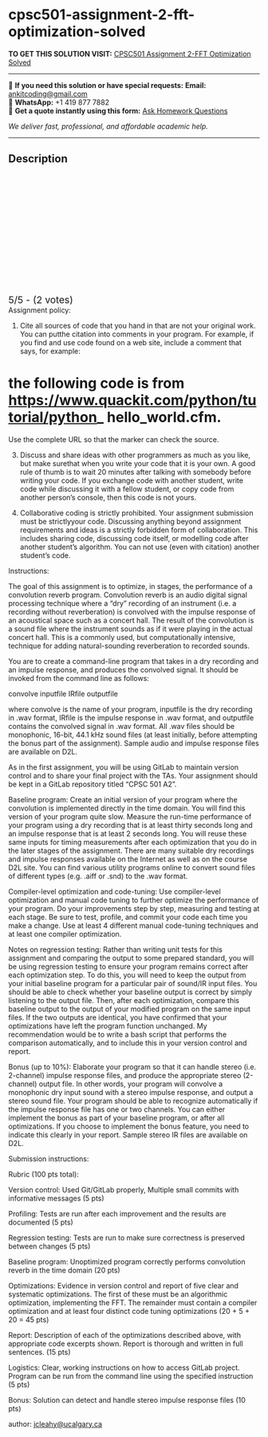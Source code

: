 # cpsc501-assignment-2-fft-optimization-solved
**TO GET THIS SOLUTION VISIT:** [CPSC501 Assignment 2-FFT Optimization Solved](https://www.ankitcodinghub.com/product/cpsc501-assignment-2-fft-optimization-15-solved/)


---

📩 **If you need this solution or have special requests:** **Email:** ankitcoding@gmail.com  
📱 **WhatsApp:** +1 419 877 7882  
📄 **Get a quote instantly using this form:** [Ask Homework Questions](https://www.ankitcodinghub.com/services/ask-homework-questions/)

*We deliver fast, professional, and affordable academic help.*

---

<h2>Description</h2>



<div class="kk-star-ratings kksr-auto kksr-align-center kksr-valign-top" data-payload="{&quot;align&quot;:&quot;center&quot;,&quot;id&quot;:&quot;116476&quot;,&quot;slug&quot;:&quot;default&quot;,&quot;valign&quot;:&quot;top&quot;,&quot;ignore&quot;:&quot;&quot;,&quot;reference&quot;:&quot;auto&quot;,&quot;class&quot;:&quot;&quot;,&quot;count&quot;:&quot;2&quot;,&quot;legendonly&quot;:&quot;&quot;,&quot;readonly&quot;:&quot;&quot;,&quot;score&quot;:&quot;5&quot;,&quot;starsonly&quot;:&quot;&quot;,&quot;best&quot;:&quot;5&quot;,&quot;gap&quot;:&quot;4&quot;,&quot;greet&quot;:&quot;Rate this product&quot;,&quot;legend&quot;:&quot;5\/5 - (2 votes)&quot;,&quot;size&quot;:&quot;24&quot;,&quot;title&quot;:&quot;CPSC501 Assignment 2-FFT Optimization Solved&quot;,&quot;width&quot;:&quot;138&quot;,&quot;_legend&quot;:&quot;{score}\/{best} - ({count} {votes})&quot;,&quot;font_factor&quot;:&quot;1.25&quot;}">

<div class="kksr-stars">

<div class="kksr-stars-inactive">
            <div class="kksr-star" data-star="1" style="padding-right: 4px">


<div class="kksr-icon" style="width: 24px; height: 24px;"></div>
        </div>
            <div class="kksr-star" data-star="2" style="padding-right: 4px">


<div class="kksr-icon" style="width: 24px; height: 24px;"></div>
        </div>
            <div class="kksr-star" data-star="3" style="padding-right: 4px">


<div class="kksr-icon" style="width: 24px; height: 24px;"></div>
        </div>
            <div class="kksr-star" data-star="4" style="padding-right: 4px">


<div class="kksr-icon" style="width: 24px; height: 24px;"></div>
        </div>
            <div class="kksr-star" data-star="5" style="padding-right: 4px">


<div class="kksr-icon" style="width: 24px; height: 24px;"></div>
        </div>
    </div>

<div class="kksr-stars-active" style="width: 138px;">
            <div class="kksr-star" style="padding-right: 4px">


<div class="kksr-icon" style="width: 24px; height: 24px;"></div>
        </div>
            <div class="kksr-star" style="padding-right: 4px">


<div class="kksr-icon" style="width: 24px; height: 24px;"></div>
        </div>
            <div class="kksr-star" style="padding-right: 4px">


<div class="kksr-icon" style="width: 24px; height: 24px;"></div>
        </div>
            <div class="kksr-star" style="padding-right: 4px">


<div class="kksr-icon" style="width: 24px; height: 24px;"></div>
        </div>
            <div class="kksr-star" style="padding-right: 4px">


<div class="kksr-icon" style="width: 24px; height: 24px;"></div>
        </div>
    </div>
</div>


<div class="kksr-legend" style="font-size: 19.2px;">
            5/5 - (2 votes)    </div>
    </div>
Assignment policy:

1. Cite all sources of code that you hand in that are not your original work. You can putthe citation into comments in your program. For example, if you find and use code found on a web site, include a comment that says, for example:

# the following code is from https://www.quackit.com/python/tutorial/python_ hello_world.cfm.

Use the complete URL so that the marker can check the source.

3. Discuss and share ideas with other programmers as much as you like, but make surethat when you write your code that it is your own. A good rule of thumb is to wait 20 minutes after talking with somebody before writing your code. If you exchange code with another student, write code while discussing it with a fellow student, or copy code from another person’s console, then this code is not yours.

4. Collaborative coding is strictly prohibited. Your assignment submission must be strictlyyour code. Discussing anything beyond assignment requirements and ideas is a strictly forbidden form of collaboration. This includes sharing code, discussing code itself, or modelling code after another student’s algorithm. You can not use (even with citation) another student’s code.

Instructions:

The goal of this assignment is to optimize, in stages, the performance of a convolution reverb program. Convolution reverb is an audio digital signal processing technique where a “dry” recording of an instrument (i.e. a recording without reverberation) is convolved with the impulse response of an acoustical space such as a concert hall. The result of the convolution is a sound file where the instrument sounds as if it were playing in the actual concert hall. This is a commonly used, but computationally intensive, technique for adding natural-sounding reverberation to recorded sounds.

You are to create a command-line program that takes in a dry recording and an impulse response, and produces the convolved signal. It should be invoked from the command line as follows:

convolve inputfile IRfile outputfile

where convolve is the name of your program, inputfile is the dry recording in .wav format, IRfile is the impulse response in .wav format, and outputfile contains the convolved signal in .wav format. All .wav files should be monophonic, 16-bit, 44.1 kHz sound files (at least initially, before attempting the bonus part of the assignment). Sample audio and impulse response files are available on D2L.

As in the first assignment, you will be using GitLab to maintain version control and to share your final project with the TAs. Your assignment should be kept in a GitLab repository titled “CPSC 501 A2”.

Baseline program: Create an initial version of your program where the convolution is implemented directly in the time domain. You will find this version of your program quite slow. Measure the run-time performance of your program using a dry recording that is at least thirty seconds long and an impulse response that is at least 2 seconds long. You will reuse these same inputs for timing measurements after each optimization that you do in the later stages of the assignment. There are many suitable dry recordings and impulse responses available on the Internet as well as on the course D2L site. You can find various utility programs online to convert sound files of different types (e.g. .aiff or .snd) to the .wav format.

Compiler-level optimization and code-tuning: Use compiler-level optimization and manual code tuning to further optimize the performance of your program. Do your improvements step by step, measuring and testing at each stage. Be sure to test, profile, and commit your code each time you make a change. Use at least 4 different manual code-tuning techniques and at least one compiler optimization.

Notes on regression testing: Rather than writing unit tests for this assignment and comparing the output to some prepared standard, you will be using regression testing to ensure your program remains correct after each optimization step. To do this, you will need to keep the output from your initial baseline program for a particular pair of sound/IR input files. You should be able to check whether your baseline output is correct by simply listening to the output file. Then, after each optimization, compare this baseline output to the output of your modified program on the same input files. If the two outputs are identical, you have confirmed that your optimizations have left the program function unchanged. My recommendation would be to write a bash script that performs the comparison automatically, and to include this in your version control and report.

Bonus (up to 10%): Elaborate your program so that it can handle stereo (i.e. 2-channel) impulse response files, and produce the appropriate stereo (2-channel) output file. In other words, your program will convolve a monophonic dry input sound with a stereo impulse response, and output a stereo sound file. Your program should be able to recognize automatically if the impulse response file has one or two channels. You can either implement the bonus as part of your baseline program, or after all optimizations. If you choose to implement the bonus feature, you need to indicate this clearly in your report. Sample stereo IR files are available on D2L.

Submission instructions:

Rubric (100 pts total):

Version control: Used Git/GitLab properly, Multiple small commits with informative messages (5 pts)

Profiling: Tests are run after each improvement and the results are documented (5 pts)

Regression testing: Tests are run to make sure correctness is preserved between changes (5 pts)

Baseline program: Unoptimized program correctly performs convolution reverb in the time domain (20 pts)

Optimizations: Evidence in version control and report of five clear and systematic optimizations. The first of these must be an algorithmic optimization, implementing the FFT. The remainder must contain a compiler optimization and at least four distinct code tuning optimizations (20 + 5 + 20 = 45 pts)

Report: Description of each of the optimizations described above, with appropriate code excerpts shown. Report is thorough and written in full sentences. (15 pts)

Logistics: Clear, working instructions on how to access GitLab project. Program can be run from the command line using the specified instruction (5 pts)

Bonus: Solution can detect and handle stereo impulse response files (10 pts)

author: jcleahy@ucalgary.ca
